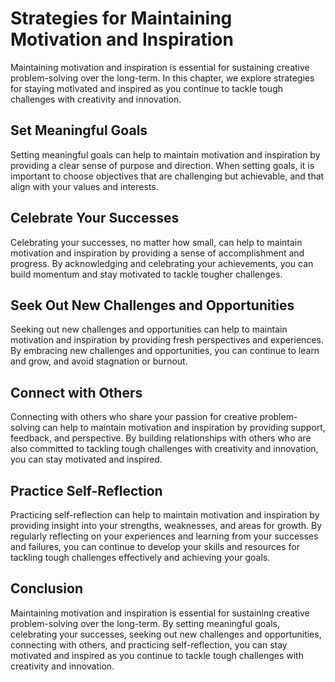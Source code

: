 Strategies for Maintaining Motivation and Inspiration
=====================================================================================================

Maintaining motivation and inspiration is essential for sustaining creative problem-solving over the long-term. In this chapter, we explore strategies for staying motivated and inspired as you continue to tackle tough challenges with creativity and innovation.

Set Meaningful Goals
--------------------

Setting meaningful goals can help to maintain motivation and inspiration by providing a clear sense of purpose and direction. When setting goals, it is important to choose objectives that are challenging but achievable, and that align with your values and interests.

Celebrate Your Successes
------------------------

Celebrating your successes, no matter how small, can help to maintain motivation and inspiration by providing a sense of accomplishment and progress. By acknowledging and celebrating your achievements, you can build momentum and stay motivated to tackle tougher challenges.

Seek Out New Challenges and Opportunities
-----------------------------------------

Seeking out new challenges and opportunities can help to maintain motivation and inspiration by providing fresh perspectives and experiences. By embracing new challenges and opportunities, you can continue to learn and grow, and avoid stagnation or burnout.

Connect with Others
-------------------

Connecting with others who share your passion for creative problem-solving can help to maintain motivation and inspiration by providing support, feedback, and perspective. By building relationships with others who are also committed to tackling tough challenges with creativity and innovation, you can stay motivated and inspired.

Practice Self-Reflection
------------------------

Practicing self-reflection can help to maintain motivation and inspiration by providing insight into your strengths, weaknesses, and areas for growth. By regularly reflecting on your experiences and learning from your successes and failures, you can continue to develop your skills and resources for tackling tough challenges effectively and achieving your goals.

Conclusion
----------

Maintaining motivation and inspiration is essential for sustaining creative problem-solving over the long-term. By setting meaningful goals, celebrating your successes, seeking out new challenges and opportunities, connecting with others, and practicing self-reflection, you can stay motivated and inspired as you continue to tackle tough challenges with creativity and innovation.
